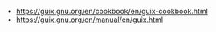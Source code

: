- <https://guix.gnu.org/en/cookbook/en/guix-cookbook.html>
- <https://guix.gnu.org/en/manual/en/guix.html>


